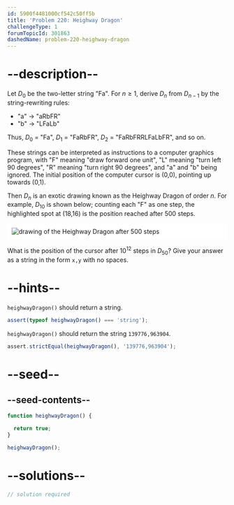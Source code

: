 ```yaml
---
id: 5900f4481000cf542c50ff5b
title: 'Problem 220: Heighway Dragon'
challengeType: 1
forumTopicId: 301863
dashedName: problem-220-heighway-dragon
---
```


# --description--

Let $D_0$ be the two-letter string "Fa". For $n ≥ 1$, derive $D_n$ from $D_{n - 1}$ by the string-rewriting rules:

- "a" → "aRbFR"
- "b" → "LFaLb"

Thus, $D_0$ = "Fa", $D_1$ = "FaRbFR", $D_2$ = "FaRbFRRLFaLbFR", and so on.

These strings can be interpreted as instructions to a computer graphics program, with "F" meaning "draw forward one unit", "L" meaning "turn left 90 degrees", "R" meaning "turn right 90 degrees", and "a" and "b" being ignored. The initial position of the computer cursor is (0,0), pointing up towards (0,1).

Then $D_n$ is an exotic drawing known as the Heighway Dragon of order $n$. For example, $D_{10}$ is shown below; counting each "F" as one step, the highlighted spot at (18,16) is the position reached after 500 steps.

<img alt="drawing of the Heighway Dragon after 500 steps" src="https://cdn.freecodecamp.org/curriculum/project-euler/heighway-dragon.gif" style="background-color: white; padding: 10px; display: block; margin-right:auto; margin-left: auto;">

What is the position of the cursor after ${10}^{12}$ steps in $D_{50}$? Give your answer as a string in the form `x,y` with no spaces.

# --hints--

`heighwayDragon()` should return a string.

```js
assert(typeof heighwayDragon() === 'string');
```

`heighwayDragon()` should return the string `139776,963904`.

```js
assert.strictEqual(heighwayDragon(), '139776,963904');
```

# --seed--

## --seed-contents--

```js
function heighwayDragon() {

  return true;
}

heighwayDragon();
```

# --solutions--

```js
// solution required
```
